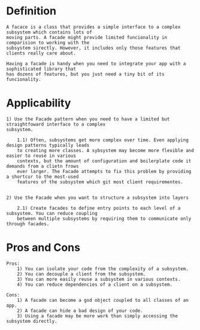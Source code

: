 ﻿# Definition

    A facace is a class that provides a simple interface to a complex subsystem which contains lots of
    moving parts. A facade might provide limited funcionality in comparision to working with the 
    subsystem sirectly. However, it includes only those features that clients really care about.

    Having a facade is handy when you need to integrate your app with a sophisticated library that
    has dozens of features, but you just need a tiny bit of its funcionality.


# Applicability

    1) Use the Facade pattern when you need to have a limited but straightfoward interface to a complex
    subsystem.
        
        1.1) Often, subsystems get more complex over time. Even applying design patterns typically leads 
        to creating more classes. A sybsystem may become more flexible and easier to reuse in various 
        contexts, but the amount of configuration and boilerplate code it demands from a clietn frows 
        ever larger. The Facade attempts to fix this problem by providing a shortcur to the most-used 
        features of the subsystem which git most client requirementes.


    2) Use the Facade when you want to structure a subsystem into layers

        2.1) Create facades to define entry points to each level of a subsystem. You can reduce coupling
        between multiple subsystems by requiring them to communicate only through facades.


# Pros and Cons

    Pros:
        1) You can isolate your code from the complexity of a subsystem.
        2) You can decouple a client from the subsystem.
        3) You can more easily reuse a subsystem in various contexts.
        4) You can reduce dependencies of a client on a subsystem.

    Cons:
        1) A facade can become a god object coupled to all classes of an app.
        2) A facade can hide a bad design of your code.
        3) Using a facade may be more work than simply accessing the subsystem directly.

    